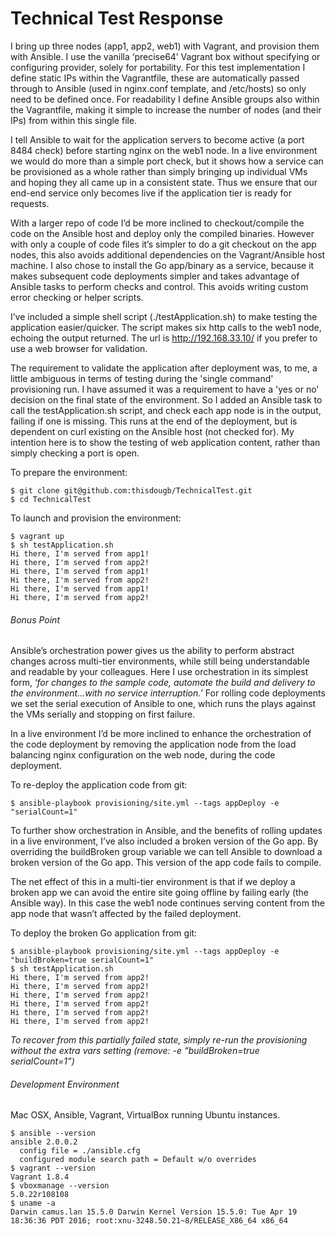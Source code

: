 # Technical Test Response

I bring up three nodes (app1, app2, web1) with Vagrant, and provision them with Ansible.   I use the vanilla ‘precise64’ Vagrant box without specifying or configuring provider, solely for portability.   For this test implementation I define static IPs within the Vagrantfile, these are automatically passed through to Ansible (used in nginx.conf template, and /etc/hosts) so only need to be defined once.   For readability I define Ansible groups also within the Vagrantfile, making it simple to increase the number of nodes (and their IPs) from within this single file.

I tell Ansible to wait for the application servers to become active (a port 8484 check) before starting nginx on the web1 node.   In a live environment we would do more than a simple port check, but it shows how a service can be provisioned as a whole rather than simply bringing up individual VMs and hoping they all came up in a consistent state.   Thus we ensure that our end-end service only becomes live if the application tier is ready for requests.

With a larger repo of code I’d be more inclined to checkout/compile the code on the Ansible host and deploy only the compiled binaries.   However with only a couple of code files it’s simpler to do a git checkout on the app nodes, this also avoids additional dependencies on the Vagrant/Ansible host machine.    I also chose to install the Go app/binary as a service, because it makes subsequent code deployments simpler and takes advantage of Ansible tasks to perform checks and control.   This avoids writing custom error checking or helper scripts.

I’ve included a simple shell script (./testApplication.sh) to make testing the application easier/quicker.   The script makes six http calls to the web1 node, echoing the output returned.   The url is http://192.168.33.10/ if you prefer to use a web browser for validation.

The requirement to validate the application after deployment was, to me, a little ambiguous in terms of testing during the 'single command' provisioning run.   I have assumed it was a requirement to have a 'yes or no' decision on the final state of the environment.   So I added an Ansible task to call the testApplication.sh script, and check each app node is in the output, failing if one is missing.  This runs at the end of the deployment, but is dependent on curl existing on the Ansible host (not checked for).   My intention here is to show the testing of web application content, rather than simply checking a port is open.

To prepare the environment:
```
$ git clone git@github.com:thisdougb/TechnicalTest.git
$ cd TechnicalTest
```

To launch and provision the environment:
```
$ vagrant up
$ sh testApplication.sh
Hi there, I'm served from app1!
Hi there, I'm served from app2!
Hi there, I'm served from app1!
Hi there, I'm served from app2!
Hi there, I'm served from app1!
Hi there, I'm served from app2!
```


###### Bonus Point

Ansible’s orchestration power gives us the ability to perform abstract changes across multi-tier environments, while still being understandable and readable by your colleagues.   Here I use orchestration in its simplest form, ‘*for changes to the sample code, automate the build and delivery to the environment…with no service interruption.*’   For rolling code deployments we set the serial execution of Ansible to one, which runs the plays against the VMs serially and stopping on first failure.

In a live environment I’d be more inclined to enhance the orchestration of the code deployment by removing the application node from the load balancing nginx configuration on the web node, during the code deployment.

To re-deploy the application code from git: 
```
$ ansible-playbook provisioning/site.yml --tags appDeploy -e "serialCount=1"
```
To further show orchestration in Ansible, and the benefits of rolling updates in a live environment, I’ve also included a broken version of the Go app.   By overriding the buildBroken group variable we can tell Ansible to download a broken version of the Go app.   This version of the app code fails to compile.

The net effect of this in a multi-tier environment is that if we deploy a broken app we can avoid the entire site going offline by failing early (the Ansible way).  In this case the web1 node continues serving content from the app node that wasn’t affected by the failed deployment.

To deploy the broken Go application from git:
```
$ ansible-playbook provisioning/site.yml --tags appDeploy -e "buildBroken=true serialCount=1"
$ sh testApplication.sh
Hi there, I'm served from app2!
Hi there, I'm served from app2!
Hi there, I'm served from app2!
Hi there, I'm served from app2!
Hi there, I'm served from app2!
Hi there, I'm served from app2!
```
*To recover from this partially failed state, simply re-run the provisioning without the extra vars setting (remove: -e “buildBroken=true serialCount=1”)*

###### Development Environment

Mac OSX, Ansible, Vagrant, VirtualBox running Ubuntu instances.
```
$ ansible --version
ansible 2.0.0.2
  config file = ./ansible.cfg
  configured module search path = Default w/o overrides
$ vagrant --version
Vagrant 1.8.4
$ vboxmanage --version
5.0.22r108108
$ uname -a
Darwin camus.lan 15.5.0 Darwin Kernel Version 15.5.0: Tue Apr 19 18:36:36 PDT 2016; root:xnu-3248.50.21~8/RELEASE_X86_64 x86_64
```
